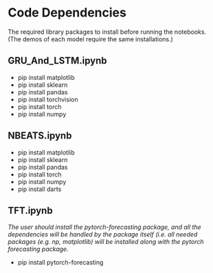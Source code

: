# Code Dependencies 

The required library packages to install before running the notebooks.  
(The demos of each model require the same installations.)

## **GRU_And_LSTM.ipynb**
* pip install matplotlib  
* pip install sklearn  
* pip install pandas  
* pip install torchvision  
* pip install torch  
* pip install numpy  

## **NBEATS.ipynb**
* pip install matplotlib
* pip install sklearn
* pip install pandas
* pip install torch
* pip install numpy
* pip install darts

## **TFT.ipynb**  
_The user should install the pytorch-forecasting package, and all the dependencies will be handled by the package itself (i.e. all needed packages (e.g. np, matplotlib) will be installed along with the pytorch forecasting package._  
* pip install pytorch-forecasting 
